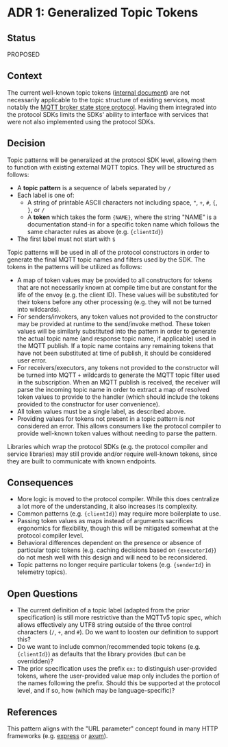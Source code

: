 # ADR 1: Generalized Topic Tokens

## Status

PROPOSED

## Context

The current well-known topic tokens ([internal document][1]) are not necessarily
applicable to the topic structure of existing services, most notably the [MQTT
broker state store protocol][2]. Having them integrated into the protocol SDKs
limits the SDKs' ability to interface with services that were not also
implemented using the protocol SDKs.

## Decision

Topic patterns will be generalized at the protocol SDK level, allowing them to
function with existing external MQTT topics. They will be structured as follows:

-   A **topic pattern** is a sequence of labels separated by `/`
-   Each label is one of:
    -   A string of printable ASCII characters not including space, `"`, `+`,
        `#`, `{`, `}`, or `/`
    -   A **token** which takes the form `{NAME}`, where the string "NAME" is a
        documentation stand-in for a specific token name which follows the same
        character rules as above (e.g. `{clientId}`)
-   The first label must not start with `$`

Topic patterns will be used in all of the protocol constructors in order to
generate the final MQTT topic names and filters used by the SDK. The tokens in
the patterns will be utilized as follows:

-   A map of token values may be provided to all constructors for tokens that
    are not necessarily known at compile time but are constant for the life of
    the envoy (e.g. the client ID). These values will be substituted for their
    tokens before any other processing (e.g. they will not be turned into
    wildcards).
-   For senders/invokers, any token values not provided to the constructor may
    be provided at runtime to the send/invoke method. These token values will be
    similarly substituted into the pattern in order to generate the actual topic
    name (and response topic name, if applicable) used in the MQTT publish. If a
    topic name contains any remaining tokens that have not been substituted at
    time of publish, it should be considered user error.
-   For receivers/executors, any tokens not provided to the constructor will be
    turned into MQTT `+` wildcards to generate the MQTT topic filter used in the
    subscription. When an MQTT publish is received, the receiver will parse the
    incoming topic name in order to extract a map of resolved token values to
    provide to the handler (which should include the tokens provided to the
    constructor for user convenience).
-   All token values must be a single label, as described above.
-   Providing values for tokens not present in a topic pattern is _not_
    considered an error. This allows consumers like the protocol compiler to
    provide well-known token values without needing to parse the pattern.

Libraries which wrap the protocol SDKs (e.g. the protocol compiler and service
libraries) may still provide and/or require well-known tokens, since they are
built to communicate with known endpoints.

## Consequences

-   More logic is moved to the protocol compiler. While this does centralize a
    lot more of the understanding, it also increases its complexity.
-   Common patterns (e.g. `{clientId}`) may require more boilerplate to use.
-   Passing token values as maps instead of arguments sacrifices ergonomics for
    flexibility, though this will be mitigated somewhat at the protocol compiler
    level.
-   Behavioral differences dependent on the presence or absence of particular
    topic tokens (e.g. caching decisions based on `{executorId}`) do not mesh
    well with this design and will need to be reconsidered.
-   Topic patterns no longer require particular tokens (e.g. `{senderId}` in
    telemetry topics).

## Open Questions

-   The current definition of a topic label (adapted from the prior
    specification) is still more restrictive than the MQTTv5 topic spec, which
    allows effectively any UTF8 string outside of the three control characters
    (`/`, `+`, and `#`). Do we want to loosten our definition to support this?
-   Do we want to include common/recommended topic tokens (e.g. `{clientId}`) as
    defaults that the library provides (but can be overridden)?
-   The prior specification uses the prefix `ex:` to distinguish user-provided
    tokens, where the user-provided value map only includes the portion of the
    names following the prefix. Should this be supported at the protocol level,
    and if so, how (which may be language-specific)?

## References

This pattern aligns with the "URL parameter" concept found in many HTTP
frameworks (e.g. [express][3] or [axum][4]).

[1]:
    https://github.com/microsoft/mqtt-patterns/blob/main/docs/specs/topic-structure.md
[2]:
    https://learn.microsoft.com/azure/iot-operations/create-edge-apps/concept-about-state-store-protocol
[3]: https://expressjs.com/guide/routing.html
[4]: https://docs.rs/axum/latest/axum/struct.Router.html#captures
